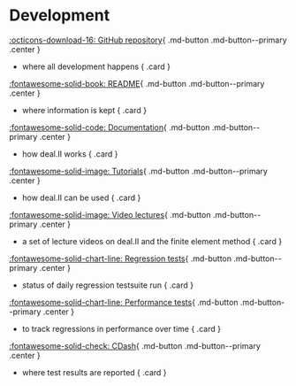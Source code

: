 Development
===========

<div class="grid" markdown>

[:octicons-download-16: GitHub repository](https://github.com/dealii/dealii){ .md-button .md-button--primary .center }<br>
- where all development happens
{ .card }

[:fontawesome-solid-book: README](https://dealii.org/developer/readme.html){ .md-button .md-button--primary .center }<br>
- where information is kept
{ .card }

[:fontawesome-solid-code: Documentation](https://dealii.org/developer/doxygen/deal.II){ .md-button .md-button--primary .center }<br>
- how deal.II works
{ .card }

[:fontawesome-solid-image: Tutorials](https://dealii.org/developer/doxygen/deal.II/Tutorial.html){ .md-button .md-button--primary .center }<br>
- how deal.II can be used
{ .card }

[:fontawesome-solid-image: Video lectures](https://www.math.colostate.edu/~bangerth/videos.html){ .md-button .md-button--primary .center }<br>
- a set of lecture videos on deal.II and the finite element method
{ .card }

[:fontawesome-solid-chart-line: Regression tests](https://dealii.org/regression_tests/reports/render.html?#!current.md){ .md-button .md-button--primary .center }<br>
- status of daily regression testsuite run
{ .card }

[:fontawesome-solid-chart-line: Performance tests](https://dealii.org/performance_tests/reports/render.html?#!current.md){ .md-button .md-button--primary .center }<br>
- to track regressions in performance over time
{ .card }

[:fontawesome-solid-check: CDash](https://cdash.dealii.org/index.php?project=deal.II){ .md-button .md-button--primary .center }<br>
- where test results are reported
{ .card }

</div>
